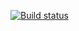 [![Build status](https://ci.appveyor.com/api/projects/status/hycf804bm671b1w2?svg=true)](https://ci.appveyor.com/project/Vladimir991/cardorderselenide)
